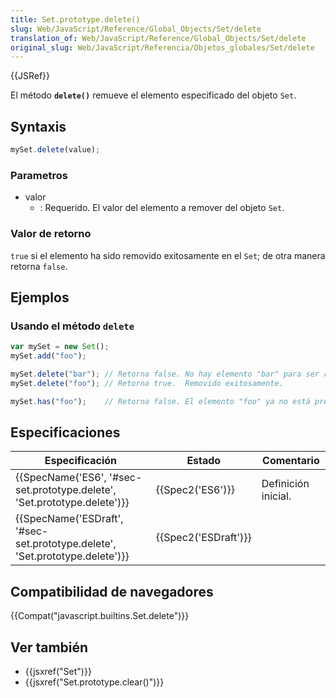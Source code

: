 ```yaml
---
title: Set.prototype.delete()
slug: Web/JavaScript/Reference/Global_Objects/Set/delete
translation_of: Web/JavaScript/Reference/Global_Objects/Set/delete
original_slug: Web/JavaScript/Referencia/Objetos_globales/Set/delete
---
```

{{JSRef}}

El método **`delete()`** remueve el elemento especificado del objeto `Set`.

## Syntaxis

```js
mySet.delete(value);
```

### Parametros

- valor
  - : Requerido. El valor del elemento a remover del objeto `Set`.

### Valor de retorno

`true` si el elemento ha sido removido exitosamente en el `Set`; de otra manera retorna `false`.

## Ejemplos

### Usando el método `delete`

```js
var mySet = new Set();
mySet.add("foo");

mySet.delete("bar"); // Retorna false. No hay elemento "bar" para ser removido.
mySet.delete("foo"); // Retorna true.  Removido exitosamente.

mySet.has("foo");    // Retorna false. El elemento "foo" ya no está presente.
```

## Especificaciones

| Especificación                                                                                       | Estado                       | Comentario          |
| ---------------------------------------------------------------------------------------------------- | ---------------------------- | ------------------- |
| {{SpecName('ES6', '#sec-set.prototype.delete', 'Set.prototype.delete')}}     | {{Spec2('ES6')}}         | Definición inicial. |
| {{SpecName('ESDraft', '#sec-set.prototype.delete', 'Set.prototype.delete')}} | {{Spec2('ESDraft')}} |                     |

## Compatibilidad de navegadores

{{Compat("javascript.builtins.Set.delete")}}

## Ver también

- {{jsxref("Set")}}
- {{jsxref("Set.prototype.clear()")}}

